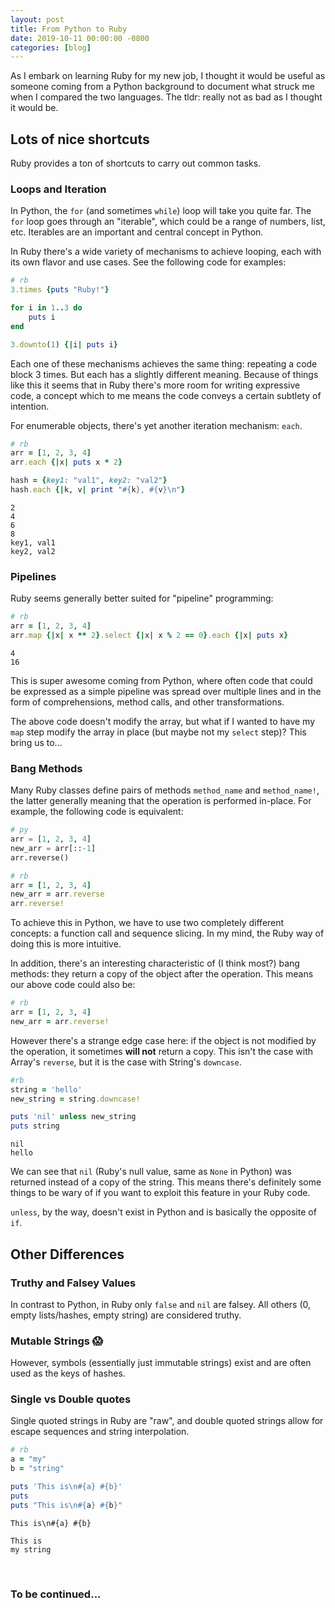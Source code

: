 ```yaml
---
layout: post
title: From Python to Ruby
date: 2019-10-11 00:00:00 -0800
categories: [blog]
---
```


As I embark on learning Ruby for my new job, I thought it would be useful as someone coming from a Python background to document what struck me when I compared the two languages. The tldr: really not as bad as I thought it would be.
 <!--excerpt-->

## Lots of nice shortcuts

Ruby provides a ton of shortcuts to carry out common tasks.

### Loops and Iteration

In Python, the <code>for</code> (and sometimes <code>while</code>) loop will take you quite far. The <code>for</code> loop goes through an "iterable", which could be a range of numbers, list, etc. Iterables are an important and central concept in Python. 

In Ruby there's a wide variety of mechanisms to achieve looping, each with its own flavor and use cases. See the following code for examples:

```ruby
# rb
3.times {puts "Ruby!"}

for i in 1..3 do
    puts i
end

3.downto(1) {|i| puts i}
```

Each one of these mechanisms achieves the same thing: repeating a code block 3 times. But each has a slightly different meaning. Because of things like this it seems that in Ruby there's more room for writing expressive code, a concept which to me means the code conveys a certain subtlety of intention.

For enumerable objects, there's yet another iteration mechanism: <code>each</code>.

```ruby
# rb
arr = [1, 2, 3, 4]
arr.each {|x| puts x * 2}

hash = {key1: "val1", key2: "val2"}
hash.each {|k, v| print "#{k}, #{v}\n"}
```
```
2
4
6
8
key1, val1
key2, val2
```

### Pipelines

Ruby seems generally better suited for "pipeline" programming:

```ruby
# rb
arr = [1, 2, 3, 4]
arr.map {|x| x ** 2}.select {|x| x % 2 == 0}.each {|x| puts x}
```
```
4
16
```

This is super awesome coming from Python, where often code that could be expressed as a simple pipeline was spread over multiple lines and in the form of comprehensions, method calls, and other transformations.

The above code doesn't modify the array, but what if I wanted to have my <code>map</code> step modify the array in place (but maybe not my <code>select</code> step)? This bring us to...

### Bang Methods

Many Ruby classes define pairs of methods <code>method_name</code> and <code>method_name!</code>, the latter generally meaning that the operation is performed in-place. For example, the following code is equivalent:

```python
# py
arr = [1, 2, 3, 4]
new_arr = arr[::-1]
arr.reverse()
```

```ruby
# rb
arr = [1, 2, 3, 4]
new_arr = arr.reverse
arr.reverse!
```

To achieve this in Python, we have to use two completely different concepts: a function call and sequence slicing. In my mind, the Ruby way of doing this is more intuitive.

In addition, there's an interesting characteristic of (I think most?) bang methods: they return a copy of the object after the operation. This means our above code could also be:

```ruby
# rb
arr = [1, 2, 3, 4]
new_arr = arr.reverse!
```

However there's a strange edge case here: if the object is not modified by the operation, it sometimes **will not** return a copy. This isn't the case with Array's <code>reverse</code>, but it is the case with String's <code>downcase</code>.

```ruby
#rb
string = 'hello'
new_string = string.downcase!

puts 'nil' unless new_string
puts string
```
```
nil
hello
```

We can see that <code>nil</code> (Ruby's null value, same as <code>None</code> in Python) was returned instead of a copy of the string. This means there's definitely some things to be wary of if you want to exploit this feature in your Ruby code.

<code>unless</code>, by the way, doesn't exist in Python and is basically the opposite of <code>if</code>.

## Other Differences

### Truthy and Falsey Values

In contrast to Python, in Ruby only <code>false</code> and <code>nil</code> are falsey. All others (0, empty lists/hashes, empty string) are considered truthy.

### Mutable Strings 😱

However, symbols (essentially just immutable strings) exist and are often used as the keys of hashes.

### Single vs Double quotes

Single quoted strings in Ruby are "raw", and double quoted strings allow for escape sequences and string interpolation.

```ruby
# rb
a = "my"
b = "string"

puts 'This is\n#{a} #{b}'
puts
puts "This is\n#{a} #{b}"
```
```
This is\n#{a} #{b}

This is
my string
```

<br>

### To be continued...
